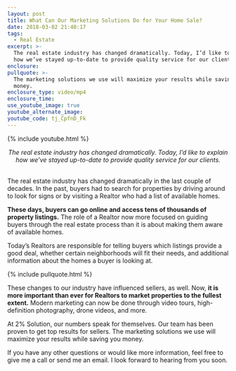 ```yaml
---
layout: post
title: What Can Our Marketing Solutions Do for Your Home Sale?
date: 2018-03-02 21:40:17
tags:
  - Real Estate
excerpt: >-
  The real estate industry has changed dramatically. Today, I’d like to explain
  how we’ve stayed up-to-date to provide quality service for our clients.
enclosure:
pullquote: >-
  The marketing solutions we use will maximize your results while saving you
  money.
enclosure_type: video/mp4
enclosure_time:
use_youtube_image: true
youtube_alternate_image:
youtube_code: tj_CpfnD_Fk
---
```


{% include youtube.html %}

<center><em>The real estate industry has changed dramatically. Today, I&rsquo;d like to explain how we&rsquo;ve stayed up-to-date to provide quality service for our clients.</em></center>

<center>&nbsp;</center>

The real estate industry has changed dramatically in the last couple of decades. In the past, buyers had to search for properties by driving around to look for signs or by visiting a Realtor who had a list of available homes.&nbsp;

**These days, buyers can go online and access tens of thousands of property listings.** The role of a Realtor now more focused on guiding buyers through the real estate process than it is about making them aware of available homes.&nbsp;

Today’s Realtors are responsible for telling buyers which listings provide a good deal, whether certain neighborhoods will fit their needs, and additional information about the homes a buyer is looking at.

{% include pullquote.html %}

These changes to our industry have influenced sellers, as well. Now, **it is more important than ever for Realtors to market properties to the fullest extent.** Modern marketing can now be done through video tours, high-definition photography, drone videos, and more.&nbsp;

At 2% Solution, our numbers speak for themselves. Our team has been proven to get top results for sellers. The marketing solutions we use will maximize your results while saving you money.

If you have any other questions or would like more information, feel free to give me a call or send me an email. I look forward to hearing from you soon.<br>&nbsp;